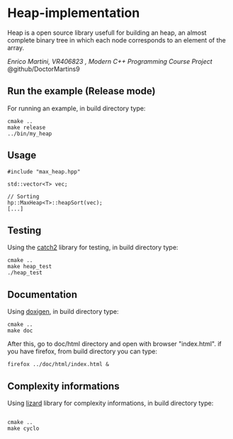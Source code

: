 # Heap-implementation
Heap is a open source library usefull for building an heap, an almost complete binary tree in which each node corresponds to an element of the array.

*Enrico Martini, VR406823 , Modern C++ Programming Course Project*
@github/DoctorMartins9

## Run the example (Release mode)
For running an example, in build directory type:

```
cmake ..
make release
../bin/my_heap

```


## Usage
```
#include "max_heap.hpp"

std::vector<T> vec;

// Sorting 
hp::MaxHeap<T>::heapSort(vec);
[...]

```

## Testing
Using the [catch2](https://github.com/catchorg/Catch2) library for testing, in build directory type:

```
cmake ..
make heap_test
./heap_test
```

## Documentation
Using [doxigen](http://www.doxygen.nl/), in build directory type:
```
cmake ..
make doc
```
After this, go to doc/html directory and open with browser "index.html". if you have firefox, from build directory you can type:
```
firefox ../doc/html/index.html &
```

## Complexity informations
Using [lizard](https://pypi.org/project/lizard/) library for complexity informations, in build directory type:

```

cmake ..
make cyclo

```
